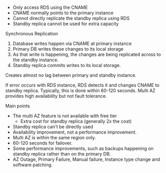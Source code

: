 * Only access RDS using the CNAME
* CNAME normally points to the primary instance
* Cannot directly replicate the standby replica using RDS
* Standby replica cannot be used for extra capacity

Synchronous Replication

1. Database writes happen via CNAME at primary instance
1. Primary DB writes these changes to its local storage
1. As that write is happening, the changes are being replicated across to the standby instance.
1. Standby replica commits writes to its local storage.

Creates almost no lag between primary and standby instance.

If error occurs with RDS instance, RDS detects it and changes CNAME to standby replica. Typically, this is done within 60-120 seconds. Multi AZ provides high availability but not fault tolerance.

Main points

* The multi AZ feature is not available with free tier
  * Extra cost for standby replica (generally 2x the cost)
* Standby replica can't be directly used
* Availability improvement, not a performance improvement.
* Multi AZ is within the same region only.
* 60-120 seconds for failover.
* Some performance improvements, such as backups happening on standby replica rather than on the primary DB.
* AZ Outage, Primary Failure, Manual failure, Instance type change and software patching.
